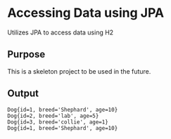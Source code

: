 
# Accessing Data using JPA

Utilizes JPA to access data using H2  

## Purpose

This is a skeleton project to be used in the future.


## Output

```
Dog{id=1, breed='Shephard', age=10}
Dog{id=2, breed='lab', age=5}
Dog{id=3, breed='collie', age=1}
Dog{id=1, breed='Shephard', age=10}
```
 
